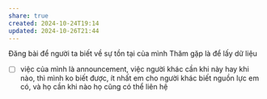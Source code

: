 ```yaml
---
share: true
created: 2024-10-24T19:14
updated: 2024-10-26T21:44
---
```

Đăng bài để người ta biết về sự tồn tại của mình
Thăm gặp là để lấy dữ liệu
- [ ] việc của mình là announcement, việc người khác cần khi này hay khi nào, thì mình ko biết được, ít nhất em cho người khác biết nguồn lực em có, và họ cần khi nào họ cũng có thể liên hệ